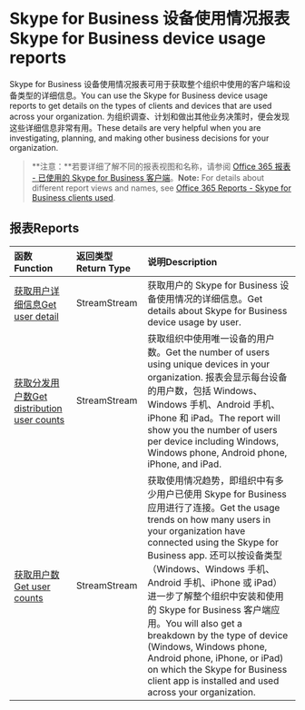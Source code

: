 # <a name="skype-for-business-device-usage-reports"></a><span data-ttu-id="59dcf-101">Skype for Business 设备使用情况报表</span><span class="sxs-lookup"><span data-stu-id="59dcf-101">Skype for Business device usage reports</span></span>

<span data-ttu-id="59dcf-102">Skype for Business 设备使用情况报表可用于获取整个组织中使用的客户端和设备类型的详细信息。</span><span class="sxs-lookup"><span data-stu-id="59dcf-102">You can use the Skype for Business device usage reports to get details on the types of clients and devices that are used across your organization.</span></span> <span data-ttu-id="59dcf-103">为组织调查、计划和做出其他业务决策时，便会发现这些详细信息非常有用。</span><span class="sxs-lookup"><span data-stu-id="59dcf-103">These details are very helpful when you are investigating, planning, and making other business decisions for your organization.</span></span>

> <span data-ttu-id="59dcf-104">**注意：**若要详细了解不同的报表视图和名称，请参阅 [Office 365 报表 - 已使用的 Skype for Business 客户端]((https://support.office.com/client/Skype-for-Business-clients-used-b9019c36-034f-40c7-acb0-c2a0400b03c3))。</span><span class="sxs-lookup"><span data-stu-id="59dcf-104">**Note:** For details about different report views and names, see [Office 365 Reports - Skype for Business clients used]((https://support.office.com/client/Skype-for-Business-clients-used-b9019c36-034f-40c7-acb0-c2a0400b03c3)).</span></span>

## <a name="reports"></a><span data-ttu-id="59dcf-105">报表</span><span class="sxs-lookup"><span data-stu-id="59dcf-105">Reports</span></span>

| <span data-ttu-id="59dcf-106">函数</span><span class="sxs-lookup"><span data-stu-id="59dcf-106">Function</span></span>                                 | <span data-ttu-id="59dcf-107">返回类型</span><span class="sxs-lookup"><span data-stu-id="59dcf-107">Return Type</span></span> | <span data-ttu-id="59dcf-108">说明</span><span class="sxs-lookup"><span data-stu-id="59dcf-108">Description</span></span>                              |
| :--------------------------------------- | :---------- | :--------------------------------------- |
| [<span data-ttu-id="59dcf-109">获取用户详细信息</span><span class="sxs-lookup"><span data-stu-id="59dcf-109">Get user detail</span></span>](../api/reportroot_getskypeforbusinessdeviceusageuserdetail.md) | <span data-ttu-id="59dcf-110">Stream</span><span class="sxs-lookup"><span data-stu-id="59dcf-110">Stream</span></span>      | <span data-ttu-id="59dcf-111">获取用户的 Skype for Business 设备使用情况的详细信息。</span><span class="sxs-lookup"><span data-stu-id="59dcf-111">Get details about Skype for Business device usage by user.</span></span> |
| [<span data-ttu-id="59dcf-112">获取分发用户数</span><span class="sxs-lookup"><span data-stu-id="59dcf-112">Get distribution user counts</span></span>](../api/reportroot_getskypeforbusinessdeviceusagedistributionusercounts.md) | <span data-ttu-id="59dcf-113">Stream</span><span class="sxs-lookup"><span data-stu-id="59dcf-113">Stream</span></span>      | <span data-ttu-id="59dcf-114">获取组织中使用唯一设备的用户数。</span><span class="sxs-lookup"><span data-stu-id="59dcf-114">Get the number of users using unique devices in your organization.</span></span> <span data-ttu-id="59dcf-115">报表会显示每台设备的用户数，包括 Windows、Windows 手机、Android 手机、iPhone 和 iPad。</span><span class="sxs-lookup"><span data-stu-id="59dcf-115">The report will show you the number of users per device including Windows, Windows phone, Android phone, iPhone, and iPad.</span></span> |
| [<span data-ttu-id="59dcf-116">获取用户数</span><span class="sxs-lookup"><span data-stu-id="59dcf-116">Get user counts</span></span>](../api/reportroot_getskypeforbusinessdeviceusageusercounts.md) | <span data-ttu-id="59dcf-117">Stream</span><span class="sxs-lookup"><span data-stu-id="59dcf-117">Stream</span></span>      | <span data-ttu-id="59dcf-118">获取使用情况趋势，即组织中有多少用户已使用 Skype for Business 应用进行了连接。</span><span class="sxs-lookup"><span data-stu-id="59dcf-118">Get the usage trends on how many users in your organization have connected using the Skype for Business app.</span></span> <span data-ttu-id="59dcf-119">还可以按设备类型（Windows、Windows 手机、Android 手机、iPhone 或 iPad）进一步了解整个组织中安装和使用的 Skype for Business 客户端应用。</span><span class="sxs-lookup"><span data-stu-id="59dcf-119">You will also get a breakdown by the type of device (Windows, Windows phone, Android phone, iPhone, or iPad) on which the Skype for Business client app is installed and used across your organization.</span></span> |
